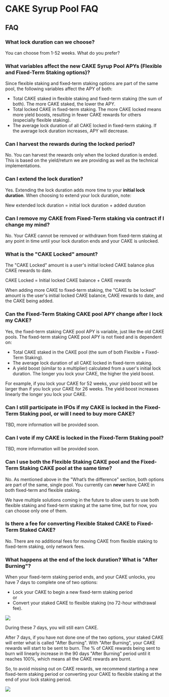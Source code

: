 # CAKE Syrup Pool FAQ

## FAQ

### What lock duration can we choose?

You can choose from 1-52 weeks. What do you prefer?

### What variables affect the new CAKE Syrup Pool APYs (Flexible and Fixed-Term Staking options)?

Since flexible staking and fixed-term staking options are part of the same pool, the following variables affect the APY of both:

* Total CAKE staked in flexible staking and fixed-term staking (the sum of both). The more CAKE staked, the lower the APY.
* Total locked CAKE in fixed-term staking. The more CAKE locked means more yield boosts, resulting in fewer CAKE rewards for others (especially flexible staking).
* The average lock duration of all CAKE locked in fixed-term staking. If the average lock duration increases, APY will decrease.

### Can I harvest the rewards during the locked period?

No. You can harvest the rewards only when the locked duration is ended. This is based on the yield/return we are providing as well as the technical implementations.

### Can I extend the lock duration?

Yes. Extending the lock duration adds more time to your **initial lock duration**. When choosing to extend your lock duration, note:

New extended lock duration = initial lock duration + added duration

### Can I remove my CAKE from Fixed-Term staking via contract if I change my mind?

No. Your CAKE cannot be removed or withdrawn from fixed-term staking at any point in time until your lock duration ends and your CAKE is unlocked.

### What is the "CAKE Locked" amount?

The "CAKE Locked" amount is a user's initial locked CAKE balance plus CAKE rewards to date.&#x20;

CAKE Locked = Initial locked CAKE balance + CAKE rewards

When adding more CAKE to fixed-term staking, the "CAKE to be locked" amount is the user's initial locked CAKE balance, CAKE rewards to date, and the CAKE being added.

### Can the Fixed-Term Staking CAKE pool APY change after I lock my CAKE?

Yes, the fixed-term staking CAKE pool APY is variable, just like the old CAKE pools. The fixed-term staking CAKE pool APY is not fixed and is dependent on:

* Total CAKE staked in the CAKE pool (the sum of both Flexible + Fixed-Term Staking).
* The average lock duration of all CAKE locked in fixed-term staking.
* A yield boost (similar to a multiplier) calculated from a user's initial lock duration. The longer you lock your CAKE, the higher the yield boost.

For example, if you lock your CAKE for 52 weeks, your yield boost will be larger than if you lock your CAKE for 26 weeks. The yield boost increases linearly the longer you lock your CAKE.

### Can I still participate in IFOs if my CAKE is locked in the Fixed-Term Staking pool, or will I need to buy more CAKE?

TBD, more information will be provided soon.

### Can I vote if my CAKE is locked in the Fixed-Term Staking pool?

TBD, more information will be provided soon.

### Can I use both the Flexible Staking CAKE pool and the Fixed-Term Staking CAKE pool at the same time?

No. As mentioned above in the "What’s the difference" section, both options are part of the same, single pool. You currently can **never** have CAKE in both fixed-term and flexible staking.

We have multiple solutions coming in the future to allow users to use both flexible staking and fixed-term staking at the same time, but for now, you can choose only one of them.

### Is there a fee for converting Flexible Staked CAKE to Fixed-Term Staked CAKE?

No. There are no additional fees for moving CAKE from flexible staking to fixed-term staking, only network fees.

### What happens at the end of the lock duration? What is "After Burning"?

When your fixed-term staking period ends, and your CAKE unlocks, you have 7 days to complete one of two options:

* Lock your CAKE to begin a new fixed-term staking period\
  or
* Convert your staked CAKE to flexible staking (no 72-hour withdrawal fee).

![](../../../.gitbook/images/cake-pool-lock-end.png)

During these 7 days, you will still earn CAKE.

After 7 days, if you have not done one of the two options, your staked CAKE will enter what is called "After Burning". With "After Burning", your CAKE rewards will start to be sent to burn. The % of CAKE rewards being sent to burn will linearly increase in the 90 days "After Burning" period until it reaches 100%, which means all the CAKE rewards are burnt.

So, to avoid missing out on CAKE rewards, we recommend starting a new fixed-term staking period or converting your CAKE to flexible staking at the end of your lock staking period.

![](<../../../.gitbook/images/cake-pool-lock-burn (1).png>)
